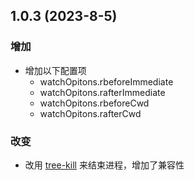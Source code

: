 ## 1.0.3 (2023-8-5)

### 增加

-   增加以下配置项
    -   watchOpitons.rbeforeImmediate
    -   watchOpitons.rafterImmediate
    -   watchOpitons.rbeforeCwd
    -   watchOpitons.rafterCwd

### 改变

-   改用 [tree-kill](https://github.com/pkrumins/node-tree-kill) 来结束进程，增加了兼容性
